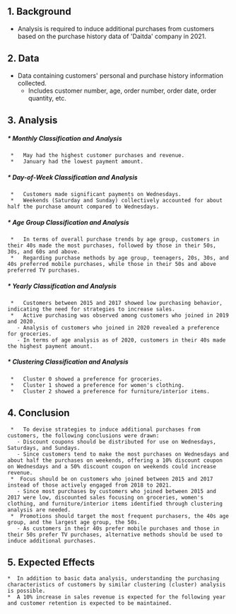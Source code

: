 ## **1. Background**
*   Analysis is required to induce additional purchases from customers based on the purchase history data of 'Daitda' company in 2021.

## **2. Data**
*   Data containing customers' personal and purchase history information collected.
     *   Includes customer number, age, order number, order date, order quantity, etc.


## **3. Analysis** 

#####   *  Monthly Classification and Analysis
     *   May had the highest customer purchases and revenue.
     *   January had the lowest payment amount.
  
#####   *  Day-of-Week Classification and Analysis
     *   Customers made significant payments on Wednesdays.
     *   Weekends (Saturday and Sunday) collectively accounted for about half the purchase amount compared to Wednesdays.

#####   * Age Group Classification and Analysis
     *   In terms of overall purchase trends by age group, customers in their 40s made the most purchases, followed by those in their 50s, 30s, and 60s and above.
     *   Regarding purchase methods by age group, teenagers, 20s, 30s, and 40s preferred mobile purchases, while those in their 50s and above preferred TV purchases.

#####   *  Yearly Classification and Analysis
     *   Customers between 2015 and 2017 showed low purchasing behavior, indicating the need for strategies to increase sales.
     *   Active purchasing was observed among customers who joined in 2019 and 2020.
       - Analysis of customers who joined in 2020 revealed a preference for groceries.
       - In terms of age analysis as of 2020, customers in their 40s made the highest payment amount.
       
#####   * Clustering Classification and Analysis
     *   Cluster 0 showed a preference for groceries.
     *   Cluster 1 showed a preference for women's clothing.
     *   Cluster 2 showed a preference for furniture/interior items.

 ## **4. Conclusion**
     *   To devise strategies to induce additional purchases from customers, the following conclusions were drawn:
       - Discount coupons should be distributed for use on Wednesdays, Saturdays, and Sundays.
       - Since customers tend to make the most purchases on Wednesdays and about half the purchases on weekends, offering a 10% discount coupon on Wednesdays and a 50% discount coupon on weekends could increase revenue.
     *  Focus should be on customers who joined between 2015 and 2017 instead of those actively engaged from 2018 to 2021.
       - Since most purchases by customers who joined between 2015 and 2017 were low, discounted sales focusing on groceries, women's clothing, and furniture/interior items identified through clustering analysis are needed.
     *  Promotions should target the most frequent purchasers, the 40s age group, and the largest age group, the 50s.
       - As customers in their 40s prefer mobile purchases and those in their 50s prefer TV purchases, alternative methods should be used to induce additional purchases.

## **5. Expected Effects**
    *  In addition to basic data analysis, understanding the purchasing characteristics of customers by similar clustering (cluster) analysis is possible.
    *  A 10% increase in sales revenue is expected for the following year and customer retention is expected to be maintained.

